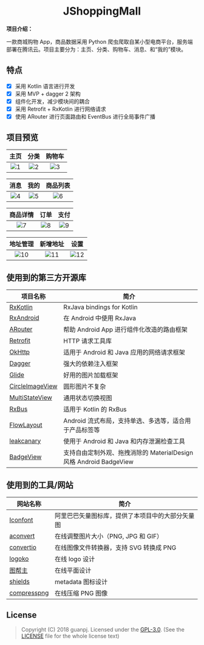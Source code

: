 <h1 align="center">JShoppingMall</h1>

**项目介绍：**

一款商城购物 App，商品数据采用 Python 爬虫爬取自某小型电商平台，服务端部署在腾讯云。项目主要分为：主页、分类、购物车、消息、和“我的”模块。

## 特点

- [x] 采用 Kotlin 语言进行开发
- [x] 采用 MVP + dagger 2 架构
- [x] 组件化开发，减少模块间的耦合
- [x] 采用 Retrofit + RxKotlin 进行网络请求
- [x] 使用 ARouter 进行页面路由和 EventBus 进行全局事件广播

## 项目预览

| 主页 | 分类 | 购物车 |
|:-:|:-:|:-:|
| ![1](https://my-bucket-1251125515.cos.ap-guangzhou.myqcloud.com/JShoppingMall/1main.png) | ![2](https://my-bucket-1251125515.cos.ap-guangzhou.myqcloud.com/JShoppingMall/2category.png) | ![3](https://my-bucket-1251125515.cos.ap-guangzhou.myqcloud.com/JShoppingMall/3cart.png) |

| 消息 | 我的 | 商品列表 |
|:-:|:-:|:-:|
| ![4](https://my-bucket-1251125515.cos.ap-guangzhou.myqcloud.com/JShoppingMall/4message.png) | ![5](https://my-bucket-1251125515.cos.ap-guangzhou.myqcloud.com/JShoppingMall/5mine.png) | ![6](https://my-bucket-1251125515.cos.ap-guangzhou.myqcloud.com/JShoppingMall/6good_list.png) |

| 商品详情 | 订单 | 支付 |
|:-:|:-:|:-:|
| ![7](https://my-bucket-1251125515.cos.ap-guangzhou.myqcloud.com/JShoppingMall/7good_detail.png) | ![8](https://my-bucket-1251125515.cos.ap-guangzhou.myqcloud.com/JShoppingMall/8order.png) | ![9](https://my-bucket-1251125515.cos.ap-guangzhou.myqcloud.com/JShoppingMall/9pay.png) |

| 地址管理 | 新增地址 | 设置 |
|:-:|:-:|:-:|
| ![10](https://my-bucket-1251125515.cos.ap-guangzhou.myqcloud.com/JShoppingMall/10address_list.png) | ![11](https://my-bucket-1251125515.cos.ap-guangzhou.myqcloud.com/JShoppingMall/11address_new.png) | ![12](https://my-bucket-1251125515.cos.ap-guangzhou.myqcloud.com/JShoppingMall/12setting.png) |

## 使用到的第三方开源库

项目名称 | 简介
  -------- | ------
[RxKotlin](https://github.com/ReactiveX/RxKotlin) | RxJava bindings for Kotlin
[RxAndroid](https://github.com/ReactiveX/RxAndroid) | 在 Android 中使用 RxJava
[ARouter](https://github.com/alibaba/ARouter) | 帮助 Android App 进行组件化改造的路由框架
[Retrofit](https://github.com/square/retrofit) | HTTP 请求工具库
[OkHttp](https://github.com/square/okhttp) | 适用于 Android 和 Java 应用的网络请求框架
[Dagger](https://github.com/google/dagger) | 强大的依赖注入框架
[Glide](https://github.com/bumptech/glide) |  好用的图片加载框架
[CircleImageView](https://github.com/hdodenhof/CircleImageView) | 圆形图片不复杂
[MultiStateView](https://github.com/Kennyc1012/MultiStateView) | 通用状态切换视图
[RxBus](https://github.com/Dimezis/RxBus) | 适用于 Kotlin 的 RxBus
[FlowLayout](https://github.com/Kennyc1012/MultiStateView) | Android 流式布局，支持单选、多选等，适合用于产品标签等
[leakcanary](https://github.com/square/leakcanary) | 使用于 Android 和 Java 和内存泄漏检查工具
[BadgeView](https://github.com/qstumn/BadgeView) | 支持自由定制外观、拖拽消除的 MaterialDesign 风格 Android BadgeView

## 使用到的工具/网站

网站名称 | 简介
  -------- | ------
[Iconfont](http://www.iconfont.cn/) | 阿里巴巴矢量图标库，提供了本项目中的大部分矢量图
[aconvert](https://www.aconvert.com/cn/image/resize/) | 在线调整图片大小（PNG, JPG 和 GIF）
[convertio](https://convertio.co/zh/png-converter/) | 在线图像文件转换器，支持 SVG 转换成 PNG
[logoko](http://www.logoko.com.cn/design) | 在线 logo 设计
[图帮主](http://www.tubangzhu.com/) | 在线平面设计
[shields](https://shields.io/) | metadata 图标设计
[compresspng](https://compresspng.com/zh/) | 在线压缩 PNG 图像

## License
> Copyright (C) 2018 guanpj.
> Licensed under the [GPL-3.0](https://www.gnu.org/licenses/gpl.html).
> (See the [LICENSE](https://github.com/guanpj/JShoppingMall/blob/master/LICENSE) file for the whole license text)
